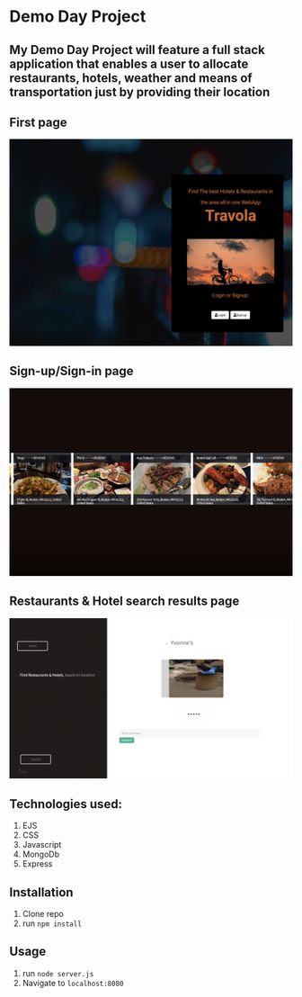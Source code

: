 # Demo Day Project

## My Demo Day Project will feature a full stack application that enables a user to allocate restaurants, hotels, weather and means of transportation just by providing their location

## First page
![Final Project](one.jpg)
## Sign-up/Sign-in page
![Final Project](four.jpg)
## Restaurants & Hotel search results page
![Final Project](five.jpg)
## Technologies used:
1. EJS
2. CSS
3. Javascript
4. MongoDb
5. Express
## Installation

1. Clone repo
2. run `npm install`

## Usage

1. run `node server.js`
2. Navigate to `localhost:8080`

